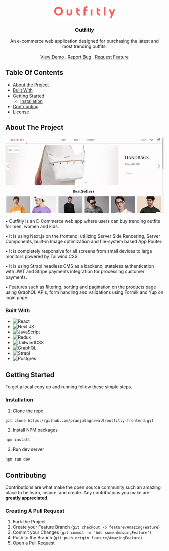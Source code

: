 <br/>
<p align="center">
  <a href="https://github.com/pranjulagrawal9/Outfitly">
    <img src="https://github.com/pranjulagrawal9/outfitly-frontend/blob/main/public/logo.png" alt="Logo" width="200">
  </a>

  <h3 align="center">Outfitly</h3>

  <p align="center">
   An e-commerce web application designed for purchasing the latest and most trending outfits.
    <br/>
    <br/>
    <a href="https://outfitly.vercel.app">View Demo</a>
    .
    <a href="https://github.com/pranjulagrawal9/outfitly-frontend/issues">Report Bug</a>
    .
    <a href="https://github.com/pranjulagrawal9/outfitly-frontend/issues">Request Feature</a>
  </p>
</p>



## Table Of Contents

* [About the Project](#about-the-project)
* [Built With](#built-with)
* [Getting Started](#getting-started)
  * [Installation](#installation)
* [Contributing](#contributing)
* [License](#license)

## About The Project

![Screen Shot](https://github.com/pranjulagrawal9/outfitly-frontend/blob/main/Outfitly.gif)

• Outfitly is an E-Commerce web app where users can buy trending
outfits for men, women and kids.

• It is using Next.js on the frontend, utilizing Server Side Rendering,
Server Components, built-in Image optimization and file-system
based App Router.

• It is completely responsive for all screens from small devices to large
monitors powered by Tailwind CSS.

• It is using Strapi headless CMS as a backend, stateless authentication with JWT and Stripe payments integration for processing customer payments.

• Features such as filtering, sorting and pagination on the products
page using GraphQL APIs, form handling and validations using
Formik and Yup on login page.

### Built With

* ![React](https://img.shields.io/badge/react-%2320232a.svg?style=for-the-badge&logo=react&logoColor=%2361DAFB)
* ![Next JS](https://img.shields.io/badge/Next-black?style=for-the-badge&logo=next.js&logoColor=white)
* ![JavaScript](https://img.shields.io/badge/javascript-%23323330.svg?style=for-the-badge&logo=javascript&logoColor=%23F7DF1E)
* ![Redux](https://img.shields.io/badge/redux-%23593d88.svg?style=for-the-badge&logo=redux&logoColor=white)
* ![TailwindCSS](https://img.shields.io/badge/tailwindcss-%2338B2AC.svg?style=for-the-badge&logo=tailwind-css&logoColor=white)
* ![GraphQL](https://img.shields.io/badge/-GraphQL-E10098?style=for-the-badge&logo=graphql&logoColor=white)
* ![Strapi](https://img.shields.io/badge/strapi-%232E7EEA.svg?style=for-the-badge&logo=strapi&logoColor=white)
* ![Postgres](https://img.shields.io/badge/postgres-%23316192.svg?style=for-the-badge&logo=postgresql&logoColor=white)

## Getting Started

To get a local copy up and running follow these simple steps.

### Installation

1. Clone the repo

```sh
git clone https://github.com/pranjulagrawal9/outfitly-frontend.git
```

2. Install NPM packages

```sh
npm install
```

3. Run dev server

```sh
npm run dev
```

## Contributing

Contributions are what make the open source community such an amazing place to be learn, inspire, and create. Any contributions you make are **greatly appreciated**.

### Creating A Pull Request

1. Fork the Project
2. Create your Feature Branch (`git checkout -b feature/AmazingFeature`)
3. Commit your Changes (`git commit -m 'Add some AmazingFeature'`)
4. Push to the Branch (`git push origin feature/AmazingFeature`)
5. Open a Pull Request

